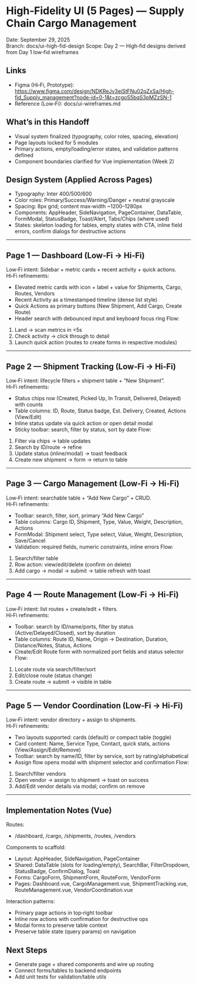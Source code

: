 # High‑Fidelity UI (5 Pages) — Supply Chain Cargo Management
  
Date: September 29, 2025  
Branch: docs/ui-high-fid-design 
Scope: Day 2 — High‑fid designs derived from Day 1 low‑fid wireframes

## Links
- Figma (Hi‑Fi, Prototype): <https://www.figma.com/design/NDKReJv3eiStFNu02qZxSa/High-fid_Supply_management?node-id=0-1&t=zcgoS5bqS3pMZzSN-1>
- Reference (Low‑Fi): docs/ui-wireframes.md

## What’s in this Handoff
- Visual system finalized (typography, color roles, spacing, elevation)
- Page layouts locked for 5 modules
- Primary actions, empty/loading/error states, and validation patterns defined
- Component boundaries clarified for Vue implementation (Week 2)

## Design System (Applied Across Pages)
- Typography: Inter 400/500/600
- Color roles: Primary/Success/Warning/Danger + neutral grayscale
- Spacing: 8px grid; content max‑width ~1200–1280px
- Components: AppHeader, SideNavigation, PageContainer, DataTable, FormModal, StatusBadge, Toast/Alert, Tabs/Chips (where used)
- States: skeleton loading for tables, empty states with CTA, inline field errors, confirm dialogs for destructive actions

---

## Page 1 — Dashboard (Low‑Fi → Hi‑Fi)
Low‑Fi intent: Sidebar + metric cards + recent activity + quick actions.  
Hi‑Fi refinements:
- Elevated metric cards with icon + label + value for Shipments, Cargo, Routes, Vendors
- Recent Activity as a timestamped timeline (dense list style)
- Quick Actions as primary buttons (New Shipment, Add Cargo, Create Route)
- Header search with debounced input and keyboard focus ring
Flow:
1) Land → scan metrics in <5s  
2) Check activity → click through to detail  
3) Launch quick action (routes to create forms in respective modules)

---

## Page 2 — Shipment Tracking (Low‑Fi → Hi‑Fi)
Low‑Fi intent: lifecycle filters + shipment table + “New Shipment”.  
Hi‑Fi refinements:
- Status chips row (Created, Picked Up, In Transit, Delivered, Delayed) with counts
- Table columns: ID, Route, Status badge, Est. Delivery, Created, Actions (View/Edit)
- Inline status update via quick action or open detail modal
- Sticky toolbar: search, filter by status, sort by date
Flow:
1) Filter via chips → table updates  
2) Search by ID/route → refine  
3) Update status (inline/modal) → toast feedback  
4) Create new shipment → form → return to table

---

## Page 3 — Cargo Management (Low‑Fi → Hi‑Fi)
Low‑Fi intent: searchable table + “Add New Cargo” + CRUD.  
Hi‑Fi refinements:
- Toolbar: search, filter, sort, primary “Add New Cargo”
- Table columns: Cargo ID, Shipment, Type, Value, Weight, Description, Actions
- FormModal: Shipment select, Type select, Value, Weight, Description, Save/Cancel
- Validation: required fields, numeric constraints, inline errors
Flow:
1) Search/filter table  
2) Row action: view/edit/delete (confirm on delete)  
3) Add cargo → modal → submit → table refresh with toast

---

## Page 4 — Route Management (Low‑Fi → Hi‑Fi)
Low‑Fi intent: list routes + create/edit + filters.  
Hi‑Fi refinements:
- Toolbar: search by ID/name/ports, filter by status (Active/Delayed/Closed), sort by duration
- Table columns: Route ID, Name, Origin → Destination, Duration, Distance/Notes, Status, Actions
- Create/Edit Route form with normalized port fields and status selector
Flow:
1) Locate route via search/filter/sort  
2) Edit/close route (status change)  
3) Create route → submit → visible in table

---

## Page 5 — Vendor Coordination (Low‑Fi → Hi‑Fi)
Low‑Fi intent: vendor directory + assign to shipments.  
Hi‑Fi refinements:
- Two layouts supported: cards (default) or compact table (toggle)
- Card content: Name, Service Type, Contact, quick stats, actions (View/Assign/Edit/Remove)
- Toolbar: search by name/ID, filter by service, sort by rating/alphabetical
- Assign flow opens modal with shipment selector and confirmation
Flow:
1) Search/filter vendors  
2) Open vendor → assign to shipment → toast on success  
3) Add/Edit vendor details via modal; confirm on remove

---

## Implementation Notes (Vue)
Routes:
- /dashboard, /cargo, /shipments, /routes, /vendors

Components to scaffold:
- Layout: AppHeader, SideNavigation, PageContainer
- Shared: DataTable (slots for loading/empty), SearchBar, FilterDropdown, StatusBadge, ConfirmDialog, Toast
- Forms: CargoForm, ShipmentForm, RouteForm, VendorForm
- Pages: Dashboard.vue, CargoManagement.vue, ShipmentTracking.vue, RouteManagement.vue, VendorCoordination.vue

Interaction patterns:
- Primary page actions in top‑right toolbar
- Inline row actions with confirmation for destructive ops
- Modal forms to preserve table context
- Preserve table state (query params) on navigation



## Next Steps
- Generate page + shared components and wire up routing
- Connect forms/tables to backend endpoints
- Add unit tests for validation/table utils
